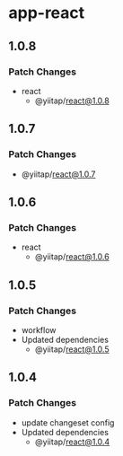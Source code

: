 # app-react

## 1.0.8

### Patch Changes

- react
  - @yiitap/react@1.0.8

## 1.0.7

### Patch Changes

- @yiitap/react@1.0.7

## 1.0.6

### Patch Changes

- react
  - @yiitap/react@1.0.6

## 1.0.5

### Patch Changes

- workflow
- Updated dependencies
  - @yiitap/react@1.0.5

## 1.0.4

### Patch Changes

- update changeset config
- Updated dependencies
  - @yiitap/react@1.0.4
